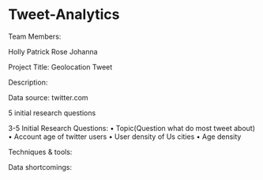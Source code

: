 # Tweet-Analytics
Team Members:

Holly
Patrick
Rose
Johanna

Project Title:
Geolocation Tweet


Description:



Data source: twitter.com


5 initial research questions

3-5 Initial  Research Questions:
•    Topic(Question what do most tweet about)
•    Account age of twitter users
•    User density of Us cities
•    Age density


Techniques & tools:


Data shortcomings:


